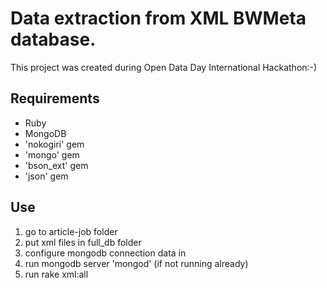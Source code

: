 
Data extraction from XML BWMeta database.
==============

This project was created during Open Data Day International Hackathon:-)


Requirements
-----------------

- Ruby
- MongoDB
- 'nokogiri' gem
- 'mongo' gem
- 'bson_ext' gem
- 'json' gem


Use
-----------------


1. go to article-job folder
2. put xml files in full_db folder
3. configure mongodb connection data in
4. run mongodb server 'mongod' (if not running already)
5. run
    rake xml:all

